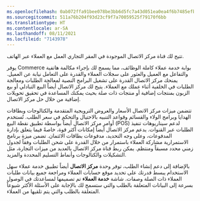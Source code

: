 ```yaml
---
ms.openlocfilehash: 0ab072ffa91bee078be3bb6d5fc7a43d051ea0ea4f6b7485efb4d2c5bb75bdb9
ms.sourcegitcommit: 511a76b204f93d23cf9f7a70059525f79170f6bb
ms.translationtype: HT
ms.contentlocale: ar-SA
ms.lasthandoff: 08/11/2021
ms.locfileid: "7143978"
---
```

تتيح لك قناة مركز الاتصال الموجودة في المقر التجاري العمل مع العملاء عبر الهاتف. 

يوفر Commerce بوابة خدمة عملاء كاملة الوظائف، مما يسمح لك بإجراء مكالمة هاتفية والتفاعل مع العميل والعثور على سجلات العملاء والقدرة على التعامل نيابة عن العميل. يمنحك مركز الاتصال القدرة على تشغيل البرامج النصية لمعالجة الطلبات ومعالجة الطلبات في الخلفية أثناء عملك مع العملاء. يتيح لك مركز الاتصال أيضاً البيع التبادلي أو بيع الزبون بمنتجات إضافية أو منتجات ذات صلة بحيث يمكنك المساعدة في تحقيق تحويلات إضافية من خلال حل مركز الاتصال. 

تتضمن ميزات مركز الاتصال الأسعار والعروض الترويجية المتقدمة والكتالوجات وبطاقات الهدايا وبرامج الولاء والقسائم وقواعد التنبيه بالاحتيال والتحكم في سعر الطلب. تُستخدم أوامر مركز الاتصال أيضاً بواسطة تطبيق نقطة البيع (POS) لدعم سيناريوهات تنفيذ الطلبات عبر القنوات. يدعم مركز الاتصال أيضاً إمكانات أكثر قوة، خاصةً فيما يتعلق بإدارة المدفوعات، وعلى وجه التحديد، مدفوعات بطاقات الائتمان. تضمن ميزة برنامج الاستمرارية مشاركة العملاء باستمرار من خلال القدرة على شحن الطلبات وفقاً لجدول زمني محدد مسبقاً ومنتظم. يمكن ربط قناة مركز الاتصال بالعديد من ميزات التجارة، مثل التشكيلات والكتالوجات وأنماط التسليم المحددة والمزيد.

بالإضافة إلى دعم إنشاء الطلب، توفر وحدة **مركز الاتصال** أيضاً تطبيق خدمة عملاء سهل الاستخدام يبسط قدرتك على تحديد موقع حسابات العملاء ومراجعة جميع بيانات طلبات العملاء ذات الصلة وصفات. شاشة **خدمة العملاء** تم تصميمها لمساعدتك في الوصول بسرعة إلى البيانات المتعلقة بالطلب والتي ستسمح لك بالإجابة على الأسئلة الأكثر شيوعاً المتعلقة بالطلب والتي يتم تلقيها من العملاء.

